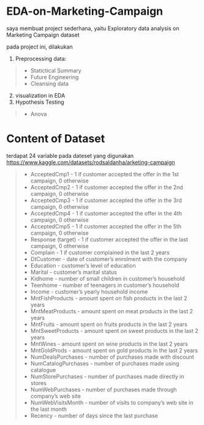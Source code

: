 # EDA-on-Marketing-Campaign

saya membuat project sederhana, yaitu Exploratory data analysis on Marketing Campaign dataset

pada project ini, dilakukan 

1. Preprocessing data:
>- Statictical Summary
>- Future Engineering
>- Cleansing data

2. visualization in EDA
3. Hypothesis Testing
>- Anova



# Content of Dataset

terdapat 24 variable pada dateset yang digunakan
https://www.kaggle.com/datasets/rodsaldanha/arketing-campaign

>- AcceptedCmp1 - 1 if customer accepted the offer in the 1st campaign, 0 otherwise
>- AcceptedCmp2 - 1 if customer accepted the offer in the 2nd campaign, 0 otherwise
>- AcceptedCmp3 - 1 if customer accepted the offer in the 3rd campaign, 0 otherwise
>- AcceptedCmp4 - 1 if customer accepted the offer in the 4th campaign, 0 otherwise
>- AcceptedCmp5 - 1 if customer accepted the offer in the 5th campaign, 0 otherwise
>- Response (target) - 1 if customer accepted the offer in the last campaign, 0 otherwise
>- Complain - 1 if customer complained in the last 2 years
>- DtCustomer - date of customer’s enrolment with the company
>- Education - customer’s level of education
>- Marital - customer’s marital status
>- Kidhome - number of small children in customer’s household
>- Teenhome - number of teenagers in customer’s household
>- Income - customer’s yearly household income
>- MntFishProducts - amount spent on fish products in the last 2 years
>- MntMeatProducts - amount spent on meat products in the last 2 years
>- MntFruits - amount spent on fruits products in the last 2 years
>- MntSweetProducts - amount spent on sweet products in the last 2 years
>- MntWines - amount spent on wine products in the last 2 years
>- MntGoldProds - amount spent on gold products in the last 2 years
>- NumDealsPurchases - number of purchases made with discount
>- NumCatalogPurchases - number of purchases made using catalogue
>- NumStorePurchases - number of purchases made directly in stores
>- NumWebPurchases - number of purchases made through company’s web site
>- NumWebVisitsMonth - number of visits to company’s web site in the last month
>- Recency - number of days since the last purchase
